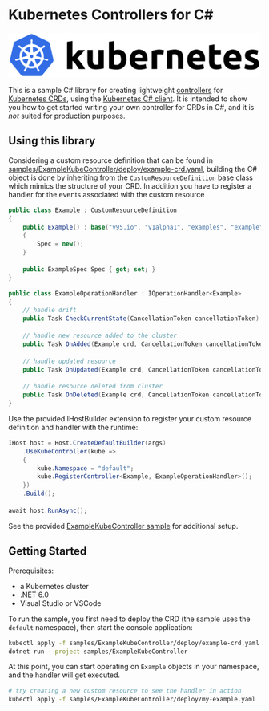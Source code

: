 # Kubernetes Controllers for C#


<p align="center">
<img src="./assets/kubernetes-logo.png" /> <br />
</p>

This is a sample C# library for creating lightweight [controllers][controller] for [Kubernetes CRDs][crd], using the [Kubernetes C# client][csharp-client]. It is intended to show you how to get started writing your own controller for CRDs in C#, and it is _not_ suited for production purposes.


## Using this library

Considering a custom resource definition that can be found in [samples/ExampleKubeController/deploy/example-crd.yaml][sample-crd], building the C# object is done by inheriting from the `CustomResourceDefinition` base class which mimics the structure of your CRD. In addition you have to register a handler for the events associated with the custom resource

```csharp
public class Example : CustomResourceDefinition
{
    public Example() : base("v95.io", "v1alpha1", "examples", "example")
    {
        Spec = new();
    }

    public ExampleSpec Spec { get; set; }
}
```

```csharp
public class ExampleOperationHandler : IOperationHandler<Example>
{
    // handle drift
    public Task CheckCurrentState(CancellationToken cancellationToken) { ... }

    // handle new resource added to the cluster
    public Task OnAdded(Example crd, CancellationToken cancellationToken) { ... }

    // handle updated resource
    public Task OnUpdated(Example crd, CancellationToken cancellationToken) { ...}

    // handle resource deleted from cluster
    public Task OnDeleted(Example crd, CancellationToken cancellationToken) { ... }
}
```

Use the provided IHostBuilder extension to register your custom resource definition and handler with the runtime:

```csharp
IHost host = Host.CreateDefaultBuilder(args)
    .UseKubeController(kube =>
    {
        kube.Namespace = "default";
        kube.RegisterController<Example, ExampleOperationHandler>();
    })
    .Build();

await host.RunAsync();
```

See the provided [ExampleKubeController sample][sample-dir] for additional setup.

## Getting Started

Prerequisites:

- a Kubernetes cluster
- .NET 6.0
- Visual Studio or VSCode

To run the sample, you first need to deploy the CRD (the sample uses the `default` namespace), then start the console application:

```sh
kubectl apply -f samples/ExampleKubeController/deploy/example-crd.yaml
dotnet run --project samples/ExampleKubeController
```

At this point, you can start operating on `Example` objects in your namespace, and the handler will get executed.

```sh
# try creating a new custom resource to see the handler in action
kubectl apply -f samples/ExampleKubeController/deploy/my-example.yaml 
```

[controller]: https://kubernetes.io/docs/concepts/workloads/controllers/
[crd]: https://kubernetes.io/docs/concepts/extend-kubernetes/api-extension/custom-resources/
[csharp-client]: https://github.com/kubernetes-client/csharp
[sample-crd]: ./samples/ExampleKubeController/deploy/example-crd.yaml
[sample-dir]: ./samples/ExampleKubeController/
